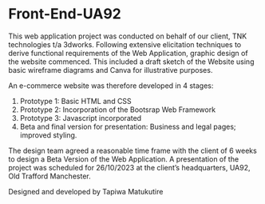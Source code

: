 # Front-End-UA92
This web application project was conducted on behalf of our client, TNK technologies t/a 3dworks.
Following extensive elicitation techniques to derive functional requirements of the Web Application,
graphic design of the website commenced. This included a draft sketch of the Website using basic 
wireframe diagrams and Canva for illustrative purposes.

An e-commerce website was therefore developed in 4 stages:
1. Prototype 1: Basic HTML and CSS
2. Prototype 2: Incorporation of the Bootsrap Web Framework
3. Prototype 3: Javascript incorporated
4. Beta and final version for presentation: Business and legal pages; improved styling.

The design team agreed a reasonable time frame with the client of 6 weeks to design a Beta Version 
of the Web Application. A presentation of the project was scheduled for 26/10/2023 at the client’s 
headquarters, UA92, Old Trafford Manchester.

Designed and developed by Tapiwa Matukutire
